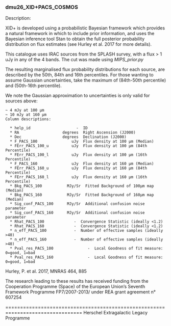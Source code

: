 ### dmu26_XID+PACS_COSMOS
Description:

  XID+ is developed using a probabilistic Bayesian framework which provides
  a natural framework in which to include prior information, and uses the
  Bayesian inference tool Stan to obtain the full posterior probability
  distribution on flux estimates (see Hurley et al. 2017 for more details).


  This catalogue uses IRAC sources from the SPLASH survey, with a flux > 1 uJy in any of the 4 bands. The cut was made using *MIPS_prior.py*


  The resulting marginalised flux probability distributions for each source, are
  described by the 50th, 84th and 16th percentiles. For those wanting to assume
  Gaussian uncertainties, take the maximum of (84th-50th percentile) and
  (50th-16th percentile).


  We note the Gaussian approximation to uncertainties is only valid for sources
  above:

    ~ 4 mJy at 100 µm
    ~ 10 mJy at 160 µm
    Column descriptions:

      * help_id                    -  ID
      * RA                   degrees  Right Ascension (J2000)
      * Dec                  degrees  Declination (J2000)
      * F_PACS_100               uJy  Flux density at 100 µm (Median)
      * FErr_PACS_100_u          uJy  Flux density at 100 µm (84th Percentile)
      * FErr_PACS_100_l          uJy  Flux density at 100 µm (16th Percentile)
      * F_PACS_160               uJy  Flux density at 160 µm (Median)
      * FErr_PACS_160_u          uJy  Flux density at 160 µm (84th Percentile)
      * FErr_PACS_160_l          uJy  Flux density at 160 µm (16th Percentile)
      * Bkg_PACS_100           MJy/Sr  Fitted Background of 100µm map (Median)
      * Bkg_PACS_160           MJy/Sr  Fitted Background of 160µm map (Median)
      * Sig_conf_PACS_100      MJy/Sr  Additional confusion noise parameter
      * Sig_conf_PACS_160      MJy/Sr  Additional confusion noise parameter
      * Rhat_PACS_100             -  Convergence Statistic (ideally <1.2)
      * Rhat_PACS_160             -  Convergence Statistic (ideally <1.2)
      * n_eff_PACS_100            -  Number of effective samples (ideally >40)
      * n_eff_PACS_160            -  Number of effective samples (ideally >40)
      * Pval_res_PACS_100               -  Local Goodness of fit measure: 0=good, 1=bad
      * Pval_res_PACS_160               -  Local Goodness of fit measure: 0=good, 1=bad

Hurley, P.  et al. 2017, MNRAS 464, 885

The research leading to these results has received funding from the Cooperation
Programme (Space) of the European Union’s Seventh Framework Programme
FP7/2007-2013/ under REA grant agreement n° 607254

================================================================================
Herschel Extragalactic Legacy Programme
